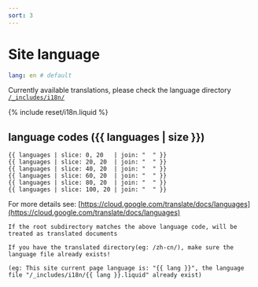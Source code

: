 ```yaml
---
sort: 3
---
```


# Site language
```yml
lang: en # default
```
Currently available translations, please check the language directory [`/_includes/i18n/`](https://github.com/rundocs/jekyll-rtd-theme/tree/master/_includes/i18n)

{% include reset/i18n.liquid %}
## language codes ({{ languages | size }})
```
{{ languages | slice: 0, 20   | join: "  " }}
{{ languages | slice: 20, 20  | join: "  " }}
{{ languages | slice: 40, 20  | join: "  " }}
{{ languages | slice: 60, 20  | join: "  " }}
{{ languages | slice: 80, 20  | join: "  " }}
{{ languages | slice: 100, 20 | join: "  " }}
```

For more details see: [https://cloud.google.com/translate/docs/languages](https://cloud.google.com/translate/docs/languages)


```danger
If the root subdirectory matches the above language code, will be treated as translated documents
```

```tip
If you have the translated directory(eg: /zh-cn/), make sure the language file already exists!

(eg: This site current page language is: "{{ lang }}", the language file "/_includes/i18n/{{ lang }}.liquid" already exist)
```
